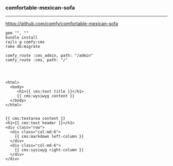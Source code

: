 ### comfortable-mexican-sofa
---

https://github.com/comfy/comfortable-mexican-sofa

```
gem "", ""
bundle install
rails g comfy:cms
rake db:migrate

comfy_route :cms_admin, path: "/admin"
comfy_route :cms, path: "/"



```

```ruby

```

```
<html>
  <body>
     <h1>{{ cms:text title }}</h1>
     {{ cms:wysiwyg content }}
  </body>
</html>


{{ cms:textarea content }}
<h1>{{ cms:text header }}</h1>
<div class="row">
  <div class="col-md-6">
    {{ cms:markdown left-column }}
  </div>
  <div class="col-md-6">
    {{ cms:sysiwyg right-column }}
  </div>
</div>



```


